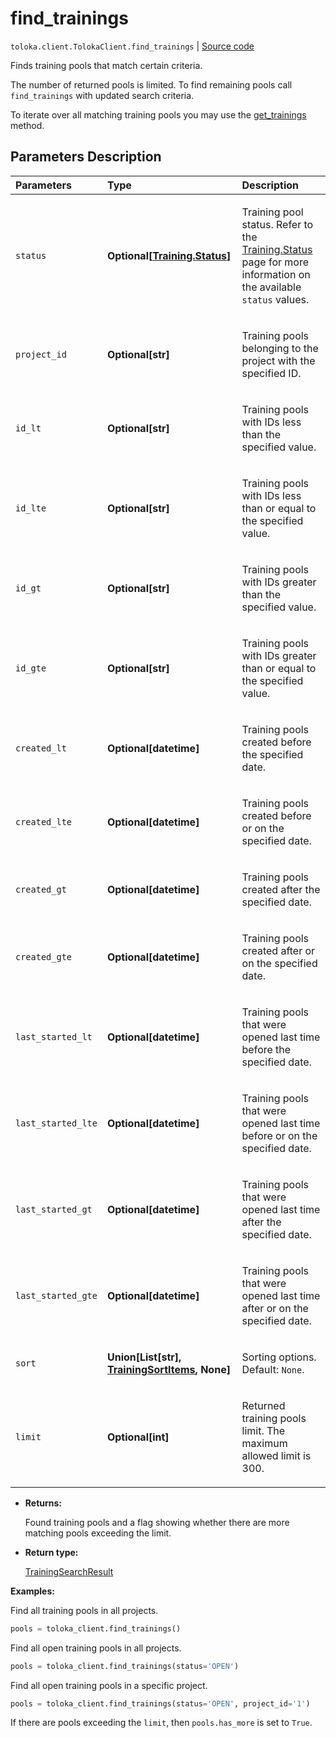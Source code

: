 # find_trainings
`toloka.client.TolokaClient.find_trainings` | [Source code](https://github.com/Toloka/toloka-kit/blob/v1.1.0.post1/src/client/__init__.py#L1834)

Finds training pools that match certain criteria.


The number of returned pools is limited. To find remaining pools call `find_trainings` with updated search criteria.

To iterate over all matching training pools you may use the [get_trainings](toloka.client.TolokaClient.get_trainings.md) method.

## Parameters Description

| Parameters | Type | Description |
| :----------| :----| :-----------|
`status`|**Optional\[[Training.Status](toloka.client.training.Training.Status.md)\]**|<p>Training pool status. Refer to the [Training.Status](toloka.client.training.Training.Status.md) page for more information on the available `status` values.</p>
`project_id`|**Optional\[str\]**|<p>Training pools belonging to the project with the specified ID.</p>
`id_lt`|**Optional\[str\]**|<p>Training pools with IDs less than the specified value.</p>
`id_lte`|**Optional\[str\]**|<p>Training pools with IDs less than or equal to the specified value.</p>
`id_gt`|**Optional\[str\]**|<p>Training pools with IDs greater than the specified value.</p>
`id_gte`|**Optional\[str\]**|<p>Training pools with IDs greater than or equal to the specified value.</p>
`created_lt`|**Optional\[datetime\]**|<p>Training pools created before the specified date.</p>
`created_lte`|**Optional\[datetime\]**|<p>Training pools created before or on the specified date.</p>
`created_gt`|**Optional\[datetime\]**|<p>Training pools created after the specified date.</p>
`created_gte`|**Optional\[datetime\]**|<p>Training pools created after or on the specified date.</p>
`last_started_lt`|**Optional\[datetime\]**|<p>Training pools that were opened last time before the specified date.</p>
`last_started_lte`|**Optional\[datetime\]**|<p>Training pools that were opened last time before or on the specified date.</p>
`last_started_gt`|**Optional\[datetime\]**|<p>Training pools that were opened last time after the specified date.</p>
`last_started_gte`|**Optional\[datetime\]**|<p>Training pools that were opened last time after or on the specified date.</p>
`sort`|**Union\[List\[str\], [TrainingSortItems](toloka.client.search_requests.TrainingSortItems.md), None\]**|<p>Sorting options. Default: `None`.</p>
`limit`|**Optional\[int\]**|<p>Returned training pools limit. The maximum allowed limit is 300.</p>

* **Returns:**

  Found training pools and a flag showing whether there are more matching pools exceeding the limit.

* **Return type:**

  [TrainingSearchResult](toloka.client.search_results.TrainingSearchResult.md)

**Examples:**

Find all training pools in all projects.

```python
pools = toloka_client.find_trainings()
```

Find all open training pools in all projects.

```python
pools = toloka_client.find_trainings(status='OPEN')
```

Find all open training pools in a specific project.

```python
pools = toloka_client.find_trainings(status='OPEN', project_id='1')
```

If there are pools exceeding the `limit`, then `pools.has_more` is set to `True`.
